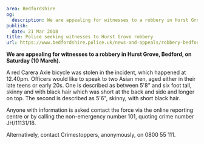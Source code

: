 ```yaml
area: Bedfordshire
og:
  description: We are appealing for witnesses to a robbery in Hurst Grove, Bedford, on Saturday (10 March).
publish:
  date: 21 Mar 2018
title: Police seeking witnesses to Hurst Grove robbery
url: https://www.bedfordshire.police.uk/news-and-appeals/robbery-bedford-appeal-mar18
```

**We are appealing for witnesses to a robbery in Hurst Grove, Bedford, on Saturday (10 March).**

A red Carera Axle bicycle was stolen in the incident, which happened at 12.40pm. Officers would like to speak to two Asian men, aged either in their late teens or early 20s. One is described as between 5'8" and six foot tall, skinny and with black hair which was short at the back and side and longer on top. The second is described as 5'6", skinny, with short black hair.

Anyone with information is asked contact the force via the online reporting centre or by calling the non-emergency number 101, quoting crime number JH/11131/18.

Alternatively, contact Crimestoppers, anonymously, on 0800 55 111.
